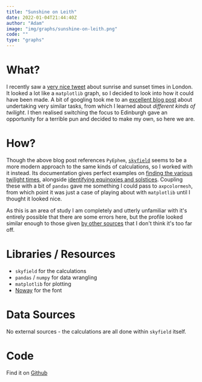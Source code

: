 ```yaml
---
title: "Sunshine on Leith"
date: 2022-01-04T21:44:40Z
author: "Adam"
image: "img/graphs/sunshine-on-leith.png"
code: ""
type: "graphs"
---
```


# What?
I recently saw a [very nice tweet](<https://twitter.com/setalyas/status/1476864080371720197>) about sunrise and sunset times in London. It looked a lot like a `matplotlib` graph, so I decided to look into how it could have been made. A bit of googling took me to an [excellent blog post](<https://chrisramsay.co.uk/posts/2017/03/fun-with-the-sun-and-pyephem/>) about undertaking very similar tasks, from which I learned about _different kinds of twilight_. I then realised switching the focus to Edinburgh gave an opportunity for a terrible pun and decided to make my own, so here we are.

# How?
Though the above blog post references `PyEphem`, [`skyfield`](<https://rhodesmill.org/skyfield/>) seems to be a more modern approach to the same kinds of calculations, so I worked with it instead. Its documentation gives perfect examples on [finding the various twilight times](<https://rhodesmill.org/skyfield/examples.html#when-will-it-get-dark-tonight>), alongside [identifying equinoxies and solstices](<https://rhodesmill.org/skyfield/almanac.html#the-seasons>). Coupling these with a bit of `pandas` gave me something I could pass to `axpcolormesh`, from which point it was just a case of playing about with `matplotlib` until I thought it looked nice.

As this is an area of study I am completely and utterly unfamiliar with it's entirely possible that there are some errors here, but the profile looked similar enough to those given [by other sources](<https://www.timeanddate.com/sun/uk/edinburgh>) that I don't think it's too far off.

# Libraries / Resources
- `skyfield` for the calculations
- `pandas` / `numpy` for data wrangling
- `matplotlib` for plotting
- [Noway](<https://www.atipofoundry.com/fonts/noway>) for the font

# Data Sources
No external sources - the calculations are all done within `skyfield` itself.

# Code
Find it on [Github](<https://github.com/asongtoruin/sun-plots>)